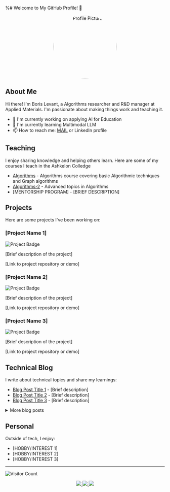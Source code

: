 %# Welcome to My GitHub Profile! 👋

<div align="center">
  <img src="https://github.com/borislevant/borislevant/blob/main/profile-image.jpg" alt="Profile Picture" width="200" style="border-radius: 50%;" />
</div>

## About Me

Hi there! I'm Boris Levant, a Algorithms researcher and R&D manager at Applied Materials. I'm passionate about making things work and teaching it.

- 🔭 I'm currently working on applying AI for Education
- 🌱 I'm currently learning Multimodal LLM
- 📫 How to reach me: <a href="mailto:levant@gmail.com">MAIL</a> or LinkedIn profile

## Teaching

I enjoy sharing knowledge and helping others learn. Here are some of my courses I teach in the Ashkelon Colledge

- <a href="https://github.com/borislevant/algorithms">Algorithms</a> - Algorithms course covering basic Algorithmic techniques and Graph algorithms
- <a href="https://github.com/borislevant/algorithms">Algorithms-2</a> - Advanced topics in Algorithms
- [MENTORSHIP PROGRAM] - [BRIEF DESCRIPTION]

## Projects

Here are some projects I've been working on:

### [Project Name 1]
![Project Badge](https://img.shields.io/badge/STATUS-IN%20PROGRESS-yellow)

[Brief description of the project]

[Link to project repository or demo]

### [Project Name 2]
![Project Badge](https://img.shields.io/badge/STATUS-COMPLETED-green)

[Brief description of the project]

[Link to project repository or demo]

### [Project Name 3]
![Project Badge](https://img.shields.io/badge/STATUS-PLANNING-blue)

[Brief description of the project]

[Link to project repository or demo]

## Technical Blog

I write about technical topics and share my learnings:

- [Blog Post Title 1](link-to-post) - [Brief description]
- [Blog Post Title 2](link-to-post) - [Brief description]
- [Blog Post Title 3](link-to-post) - [Brief description]

<details>
  <summary>More blog posts</summary>
  
  - [Blog Post Title 4](link-to-post) - [Brief description]
  - [Blog Post Title 5](link-to-post) - [Brief description]
  - [Blog Post Title 6](link-to-post) - [Brief description]
</details>

## Personal

Outside of tech, I enjoy:

- [HOBBY/INTEREST 1]
- [HOBBY/INTEREST 2]
- [HOBBY/INTEREST 3]

---

![Visitor Count](https://visitor-badge.laobi.icu/badge?page_id=[YOUR-USERNAME].[YOUR-USERNAME])

<div align="center">
  <a href="[YOUR LINKEDIN]">
    <img src="https://img.shields.io/badge/LinkedIn-0077B5?style=for-the-badge&logo=linkedin&logoColor=white" />
  </a>
  <a href="[YOUR TWITTER]">
    <img src="https://img.shields.io/badge/Twitter-1DA1F2?style=for-the-badge&logo=twitter&logoColor=white" />
  </a>
  <a href="[YOUR WEBSITE]">
    <img src="https://img.shields.io/badge/Website-FF5722?style=for-the-badge&logo=blogger&logoColor=white" />
  </a>
</div>
